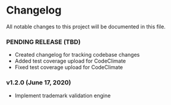 # Changelog
All notable changes to this project will be documented in this file.

### PENDING RELEASE (TBD)

- Created changelog for tracking codebase changes
- Added test coverage upload for CodeClimate
- Fixed test coverage upload for CodeClimate

### v1.2.0 (June 17, 2020)

- Implement trademark validation engine
